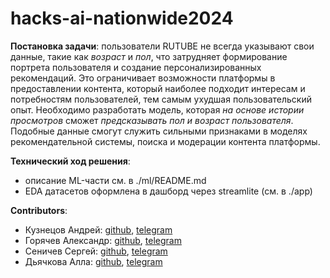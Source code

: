 # hacks-ai-nationwide2024
**Постановка задачи**: пользователи RUTUBE не всегда указывают свои данные, такие как *возраст* и *пол*, что затрудняет формирование портрета пользователя и создание персонализированных рекомендаций. Это ограничивает возможности платформы в предоставлении контента, который наиболее подходит интересам и потребностям пользователей, тем самым ухудшая пользовательский опыт.
Необходимо разработать модель, которая *на основе истории просмотров* сможет *предсказывать пол и возраст пользователя*. Подобные данные смогут служить сильными признаками в моделях рекомендательной системы, поиска и модерации контента платформы.

**Технический ход решения**:
- описание ML-части см. в ./ml/README.md
- EDA датасетов оформлена в дашборд через streamlite (см. в ./app)

**Contributors**: 
- Кузнецов Андрей: [github](https://github.com/kdduha), [telegram](https://t.me/kdduha)
- Горячев Александр: [github](https://github.com/JesusChristOurGod), [telegram](https://t.me/goryachev_alexander)
- Сеничев Сергей: [github](https://github.com/ssenichev), [telegram](https://t.me/seniichev)
- Дьячкова Алла: [github](https://github.com/lldckv), [telegram](https://t.me/lldckv)
